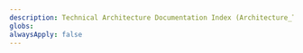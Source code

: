 ```yaml
---
description: Technical Architecture Documentation Index (Architecture_Technique)
globs: 
alwaysApply: false
---
```

<AI MUST ASK USER QUESTION FOR MAKE Architecture_Technique.md HERE>